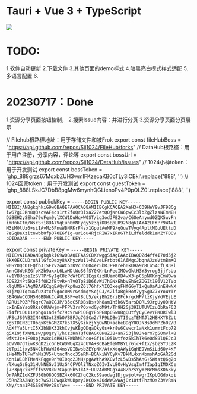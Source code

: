 # Tauri + Vue 3 + TypeScript

![](https://23img.com/i/2023/07/06/h20dgf.jpg)


# TODO:
1.软件自动更新
2.下载文件
3.其他页面的demo样式
4.暗黑亮白模式样式适配
5.多语言配置
6.


# 20230717：Done
1.资源分享页面按钮控制，
2.搜索Issue内容：并进行分页
3.资源分享页面分页展示





// Filehub根路径地址：用于存储文件和被Frok
export const fileHubBoss = "https://api.github.com/repos/Sjj1024/FileHub/forks"
// DataHub根路径：用于用户注册，分享内容，评论等
export const bossUrl = "https://api.github.com/repos/Sjj1024/DataHub/issues"
// 1024小神token：用于开发测试
export const bossToken = 'ghp_888grzs67MqxbZUH3wmIFKzecaKB0cTLy3ICBkl'.replace('888', '')
// 1024回家token：用于开发测试
export const guestToken = 'ghp_888LSkJC7DbB8pgMw6mynhQGLienoPv4P0pOLZ0'.replace('888', '')

export const publickKey = `-----BEGIN PUBLIC KEY-----
MIIBIjANBgkqhkiG9w0BAQEFAAOCAQ8AMIIBCgKCAQEA2XeH3+CO9HeY9vJF9BCg
iw67gCJRn8Q3scvAF4cs1rtZfoQr3ixa227etQOjKnCW6pwCc3lbZgZlzsNEmNEH
DiBEH2ySEha79uFgm9ylXCW1DuHq+W0ST/iq3odJFB2va/C6OeAnywd0ZQK5wvFn
imRn6Ctm/WscS+i8DA7VqEun0mNFyqy5z3qiDDsBpLR92N8q6IAY42LFKPr9WAVI
M3iM0lUz6+siIAvMz6FnwWBNRKrF4sx1GputAeMF9/qQuaTVyq4ApltMGuUEttuD
7eSqBeXzitnwbb0fp070E6fIg+ur1ou4RjcRIW7xIRnGThiLdfelddk1aMZYFDOv
pQIDAQAB
-----END PUBLIC KEY-----`

export const privateKey = `-----BEGIN PRIVATE KEY-----
MIIEvAIBADANBgkqhkiG9w0BAQEFAASCBKYwggSiAgEAAoIBAQDZd4ff4I70d5j2
8kX0EKCLDruAIlGfxDexy8AXhyzWu1l+hCveLFrbbt61A6MqcJbqnAJzeVtmBmXO
w0SY0QcOIEQfbJISFrv24WCb3KVcJbUO4er5bRJP+Kreh0kUHa9r8Lo54CfLB3Rl
ArnC8WeKZGfoK2b9axxL6LwMDtWoS6fSY0XKrLnPeqIMOwGktH3Y3yrogBjjYsUo
+v1YBUgzeIzSVTPr6yIgC8zPoWfBYE1EqsXizHUam60B4wX3+pC5pNXKrgCmW0wa
5QS224Pt5KoF5fOK2fBtvR+nTvQTp8iD66vWi7hGNxEhbvEhGcZOGIt196V12TVo
xlgUM6+lAgMBAAECggEAQyVkp0wzZ6l76hfxYIQ3xegFHfG6yT1xQu0aAUnEHwNX
BTjzQJTqcuGfUz3txf9goc0M9rGsdmqYScjCJ/s2lfaBgkBoM7ygSgDZ7xYoWrTr
3E4GWwCCDH5H6BDWkCcAULBSF+et8cL5/exjBh26riEFckrgcHP/lzKjyYdVEjLE
R2RUiPOZPf6qrC7aQZGJP/35oC5R0BsBs+0h8am1h5k6V5arsDORL9JrgUy0DHtV
cxInEaYso8RksC0UWwjm+PFPV3rrPOxvdGyoM9t/Th9H2Gj39IUTUVIzuQbRaF63
Ei4fPLDU11vphgo1ad+fc79c9rwP1QEgYEoPG8p0SwKBgQDtfyCyCevYBKDRIwlJ
UFScJS0VB2IN46N3ntZ9bOVBBFJg7GSCw2/7P9LDBw1TI9czTENTJl2H8HXY8ZUt
Xg5TDINZET0bqxKtbGMZX7k57X5yGikzjYgGwND+aebeBDqY0OJN3s9dMPZb0Z/B
AoXfYa3LrtI5X2bN8K32khCvjwKBgQDqaOky0s+kr8w6Cvwcr1aNxk1urmtFcp72
g5XI9jfXWMLsw/p0gryT/hCz3HnTQf6BAGX0HuZJB+an753jh8JNerm7g50mvl+B
0fKtJc+1F08pjzw8c1dRHJSFWDhN1hco+Gf1u1051wtfez5kIhTk6eOdS9lQEJcJ
aOVV07dTiwKBgD2icGnECWDWUqXz4cUVA+BCBaEfeWMBYLr6jc+fIx/sbzSYJL2K
2tTpi1jxy5N4CbFWaWJ64msVDIBwsbZEYpNK/AtxXdqAWyiGqHE9VmSiLd6Oy4KF
iHe4MoTUFwYnMs3V5+UtncMhoc3SaRM+BGAkiWYCyKv7BkML4xnKbmohAoGAR2Gd
KdniW18hTMeNkFqge9nYOI0qo2JNH/pgAWthA9XGvfzL5vDs5hAnG+5WtstQ6g2p
/lXugGzEg31HUkNEGv31UzG4CFVOliTNxoZOIvIvLBOvHyVsgIm4fIap1qIMOXCz
j7P3pqZikzfffvSV8kN7CapQSb5TkAz+UU2AdRMCgYA48ZbZsYymzBrMmsXD63ky
Or7ARZ1oKZFUSGbO8QOSBZ4x6OCZfqC2kcS9aodag1Djgwjol+wgrIKpUOGdokqi
J5RnZRA2N8jbc7wSJ1EwqXkWUBpryJKC0x4JOdWWGwWAjQz1OtfFhzMOsZ3VvRYN
KNy/tna1P4SSB0V9v2BsYw==
-----END PRIVATE KEY-----`
